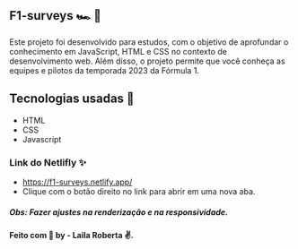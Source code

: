 
## F1-surveys 🏎 ️:checkered_flag:

Este projeto foi desenvolvido para estudos, com o objetivo de aprofundar o conhecimento em JavaScript, HTML e CSS no contexto de desenvolvimento web. Além disso, o projeto permite que você conheça as equipes e pilotos da temporada 2023 da Fórmula 1.

## Tecnologias usadas :rocket: 

- HTML
- CSS
- Javascript

### Link do Netlifly ✨

 - https://f1-surveys.netlify.app/
 - Clique com o botão direito no link para abrir em uma nova aba.

##### Obs: Fazer ajustes na renderização e na responsividade. 


####  Feito com :purple_heart:  by - Laila Roberta :v:.



